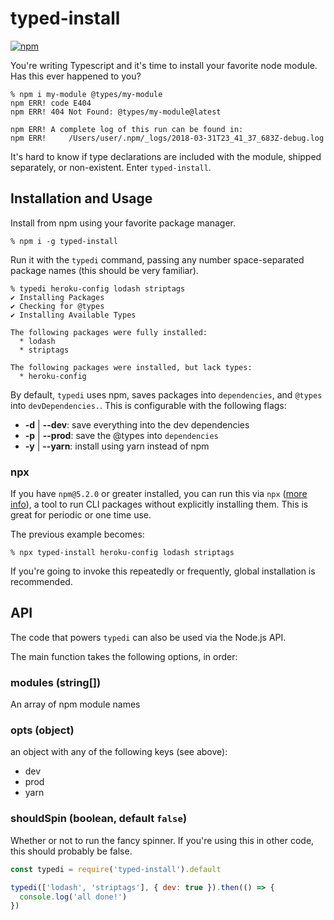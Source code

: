 # typed-install


[![npm](https://img.shields.io/npm/v/typed-install.svg?style=flat-square)](https://www.npmjs.com/package/typed-install)


You're writing Typescript and it's time to install your favorite node module. Has this ever happened to you?

```
% npm i my-module @types/my-module
npm ERR! code E404
npm ERR! 404 Not Found: @types/my-module@latest

npm ERR! A complete log of this run can be found in:
npm ERR!     /Users/user/.npm/_logs/2018-03-31T23_41_37_683Z-debug.log
```

It's hard to know if type declarations are included with the module, shipped separately, or non-existent. Enter `typed-install`.

## Installation and Usage

Install from npm using your favorite package manager.

```
% npm i -g typed-install
```

Run it with the `typedi` command, passing any number space-separated package names (this should be very familiar).

```
% typedi heroku-config lodash striptags
✔ Installing Packages
✔ Checking for @types
✔ Installing Available Types

The following packages were fully installed:
  * lodash
  * striptags

The following packages were installed, but lack types:
  * heroku-config
```

By default, `typedi` uses npm, saves packages into `dependencies`, and `@types` into `devDependencies.`. This is configurable with the following flags:

* **-d** | **--dev**: save everything into the dev dependencies
* **-p** | **--prod**: save the @types into `dependencies`
* **-y** | **--yarn**: install using yarn instead of npm

### npx

If you have `npm@5.2.0` or greater installed, you can run this via `npx` ([more info](https://medium.com/@maybekatz/introducing-npx-an-npm-package-runner-55f7d4bd282b)), a tool to run CLI packages without explicitly installing them. This is great for periodic or one time use. 

The previous example becomes:

```
% npx typed-install heroku-config lodash striptags
```

If you're going to invoke this repeatedly or frequently, global installation is recommended.

## API

The code that powers `typedi` can also be used via the Node.js API.

The main function takes the following options, in order:

### modules (string[])

An array of npm module names

### opts (object)

an object with any of the following keys (see above):

* dev
* prod
* yarn

### shouldSpin (boolean, default `false`)

Whether or not to run the fancy spinner. If you're using this in other code, this should probably be false. 

```js
const typedi = require('typed-install').default

typedi(['lodash', 'striptags'], { dev: true }).then(() => {
  console.log('all done!')
})
```
